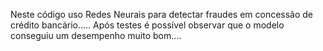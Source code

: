 Neste código uso Redes Neurais para detectar fraudes em concessão de crédito bancário.....
Após testes é possível observar que o modelo conseguiu um desempenho muito bom....
